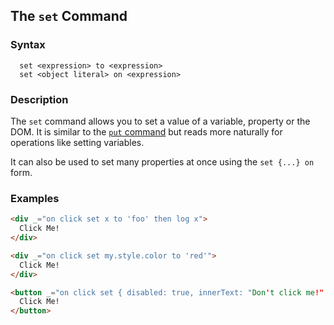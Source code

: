 
## The `set` Command

### Syntax

```ebnf
  set <expression> to <expression>
  set <object literal> on <expression>
```

### Description

The `set` command allows you to set a value of a variable, property or the DOM.  It is similar to the [`put` command](/commands/put)
but reads more naturally for operations like setting variables.

It can also be used to set many properties at once using the `set {...} on` form.

### Examples

```html
<div _="on click set x to 'foo' then log x">
  Click Me!
</div>

<div _="on click set my.style.color to 'red'">
  Click Me!
</div>

<button _="on click set { disabled: true, innerText: "Don't click me!" } on me">
  Click Me!
</button>
```
